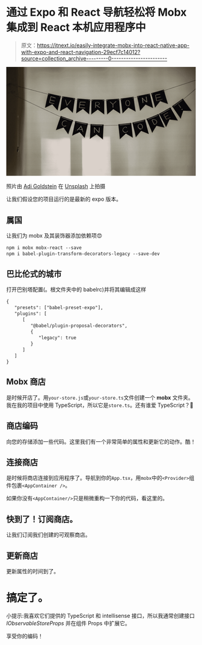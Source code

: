 # 通过 Expo 和 React 导航轻松将 Mobx 集成到 React 本机应用程序中

> 原文：<https://itnext.io/easily-integrate-mobx-into-react-native-app-with-expo-and-react-navigation-29ecf7c14012?source=collection_archive---------0----------------------->

![](img/f7c94f533fcd823ad39aaf4584f3bd32.png)

照片由 [Adi Goldstein](https://unsplash.com/@adigold1?utm_source=medium&utm_medium=referral) 在 [Unsplash](https://unsplash.com?utm_source=medium&utm_medium=referral) 上拍摄

让我们假设您的项目运行的是最新的 expo 版本。

## 属国

让我们为 mobx 及其装饰器添加依赖项😍

```
npm i mobx mobx-react --save
npm i babel-plugin-transform-decorators-legacy --save-dev
```

## 巴比伦式的城市

打开巴别塔配置(。根文件夹中的 babelrc)并将其编辑成这样

```
{
   "presets": ["babel-preset-expo"],
   "plugins": [
      [
         "@babel/plugin-proposal-decorators",
         {
            "legacy": true
         }
      ]
   ]
}
```

## Mobx 商店

是时候开店了。用`your-store.js`或`your-store.ts`文件创建一个 **mobx** 文件夹。我在我的项目中使用 TypeScript，所以它是`store.ts`。还有谁爱 TypeScript？🙋

## 商店编码

向您的存储添加一些代码。这里我们有一个非常简单的属性和更新它的动作。酷！

## 连接商店

是时候将商店连接到应用程序了。导航到你的`App.tsx`，用`mobx`中的`<Provider>`组件包裹`<AppContainer />`。

如果你没有`<AppContainer/>`只是稍微重构一下你的代码，看这里的。

## 快到了！订阅商店。

让我们订阅我们创建的可观察商店。

## 更新商店

更新属性的时间到了。

# 搞定了。

小提示:我喜欢它们提供的 TypeScript 和 intellisense 接口，所以我通常创建接口 *IObservableStoreProps* 并在组件 Props 中扩展它。

享受你的编码！